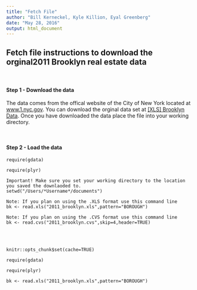 ```yaml
---
title: "Fetch File"
author: "Bill Kerneckel, Kyle Killion, Eyal Greenberg"
date: "May 28, 2016"
output: html_document
---
```


## Fetch file instructions to download the orginal2011 Brooklyn real estate data

<br>

#### Step 1 - Download the data
The data comes from the offical website of the City of New York located at <a href="http://www1.nyc.gov/">www.1.nyc.gov</a>. You can download the orginal data set at <a href="http:http://www1.nyc.gov/assets/finance/downloads/pdf/rolling_sales/annualized-sales/2011/2011_brooklyn.xls">[XLS] Brooklyn Data</a>. Once you have downloaded the data place the file into your working directory.
<br>

<br>

#### Step 2 - Load the data
`````````````
require(gdata)

require(plyr)

Important! Make sure you set your working directory to the location you saved the downlaoded to.
setwd("/Users/*Username*/documents")

Note: If you plan on using the .XLS format use this command line
bk <- read.xls("2011_brooklyn.xls",pattern="BOROUGH")

Note: If you plan on using the .CVS format use this command line
bk <- read.cvs("2011_brooklyn.cvs",skip=4,header=TRUE)

`````````````

<br>

```{r setup, include=FALSE}

knitr::opts_chunk$set(cache=TRUE)

require(gdata)

require(plyr)

bk <- read.xls("2011_brooklyn.xls",pattern="BOROUGH")
```

